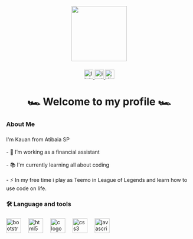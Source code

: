 <div align="center">
  <img height="150" src="https://media4.giphy.com/media/v1.Y2lkPTc5MGI3NjExOG1qd2Nzcmpwc3htaTdsc3BxbjE5d3ZkMzVqdTBoODl5MmJmOGVueiZlcD12MV9naWZzX3NlYXJjaCZjdD1n/BWD3CtcudWL28/200.webp"  />
</div>

###

<div align="center">
  <a href="https://www.linkedin.com/in/kauan-barra-679b91263/" target="_blank">
    <img src="https://img.shields.io/static/v1?message=LinkedIn&logo=linkedin&label=&color=0077B5&logoColor=white&labelColor=&style=for-the-badge" height="25" alt="linkedin logo"  />
  </a>
  <a href="https://www.instagram.com/kauan.andree/" target="_blank">
    <img src="https://img.shields.io/static/v1?message=Instagram&logo=instagram&label=&color=E4405F&logoColor=white&labelColor=&style=for-the-badge" height="25" alt="instagram logo"  />
  </a>
  <img src="https://img.shields.io/static/v1?message=Discord&logo=discord&label=&color=7289DA&logoColor=white&labelColor=&style=for-the-badge" height="25" alt="discord logo"  />
</div>

###

<h1 align="center">🏎️  Welcome to my profile 🏎️</h1>

###

<h3 align="left">About Me</h3>

###

<p align="left">I'm Kauan from Atibaia SP<br><br>- 🔭 I’m working as a financial assistant<br><br>- 📚 I'm currently learning all about coding<br><br>- ⚡ In my free time i play as Teemo in League of Legends and learn how to use code on life.</p>

###

<h3 align="left">🛠 Language and tools</h3>

###

<div align="left">
  <img src="https://cdn.jsdelivr.net/gh/devicons/devicon/icons/bootstrap/bootstrap-original.svg" height="40" alt="bootstrap logo"  />
  <img width="12" />
  <img src="https://cdn.jsdelivr.net/gh/devicons/devicon/icons/html5/html5-original.svg" height="40" alt="html5 logo"  />
  <img width="12" />
  <img src="https://cdn.jsdelivr.net/gh/devicons/devicon/icons/c/c-original.svg" height="40" alt="c logo"  />
  <img width="12" />
  <img src="https://cdn.jsdelivr.net/gh/devicons/devicon/icons/css3/css3-original.svg" height="40" alt="css3 logo"  />
  <img width="12" />
  <img src="https://cdn.jsdelivr.net/gh/devicons/devicon/icons/javascript/javascript-original.svg" height="40" alt="javascript logo"  />
</div>

###
